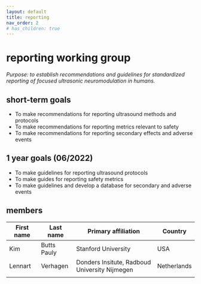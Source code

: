 ```yaml
---
layout: default
title: reporting
nav_order: 2
# has_children: true
---
```

# reporting working group
*Purpose: to establish recommendations and guidelines for standardized reporting of focused ultrasonic neuromodulation in humans.* 

## short-term goals 
- To make recommendations for reporting ultrasound methods and protocols 
- To make recommendations for reporting metrics relevant to safety 
- To make recommendations for reporting secondary effects and adverse events 

## 1 year goals (06/2022) 
- To make guidelines for reporting ultrasound protocols 
- To make guides for reporting safety metrics 
- To make guidelines and develop a database for secondary and adverse events 

## members 

| First name | Last name   | Primary affiliation                           | Country     |
|------------|-------------|-----------------------------------------------|-------------|
| Kim        | Butts Pauly | Stanford University                           | USA         |
| Lennart    | Verhagen    | Donders Insitute, Radboud University Nijmegen | Netherlands |
|            |             |                                               |             |
